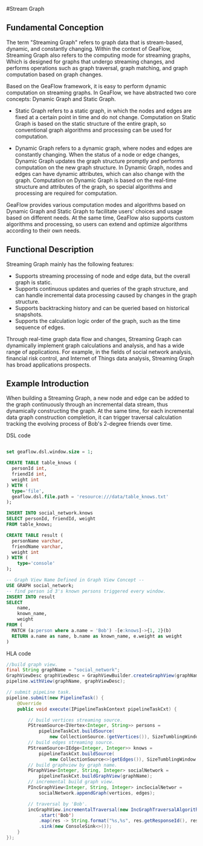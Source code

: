 #Stream Graph

## Fundamental Conception

The term "Streaming Graph" refers to graph data that is stream-based, dynamic, and constantly changing. Within the context of GeaFlow, Streaming Graph also refers to the computing mode for streaming graphs, Which is designed for graphs that undergo streaming changes, and performs operations such as graph traversal, graph matching, and graph computation based on graph changes.


Based on the GeaFlow framework, it is easy to perform dynamic computation on streaming graphs. In GeaFlow, we have abstracted two core concepts: Dynamic Graph and Static Graph.

* Static Graph refers to a static graph, in which the nodes and edges are fixed at a certain point in time and do not change. Computation on Static Graph is based on the static structure of the entire graph, so conventional graph algorithms and processing can be used for computation.

* Dynamic Graph refers to a dynamic graph, where nodes and edges are constantly changing. When the status of a node or edge changes, Dynamic Graph updates the graph structure promptly and performs computation on the new graph structure. In Dynamic Graph, nodes and edges can have dynamic attributes, which can also change with the graph. Computation on Dynamic Graph is based on the real-time structure and attributes of the graph, so special algorithms and processing are required for computation.

GeaFlow provides various computation modes and algorithms based on Dynamic Graph and Static Graph to facilitate users' choices and usage based on different needs. At the same time, GeaFlow also supports custom algorithms and processing, so users can extend and optimize algorithms according to their own needs.

## Functional Description

Streaming Graph mainly has the following features:

* Supports streaming processing of node and edge data, but the overall graph is static.
* Supports continuous updates and queries of the graph structure, and can handle incremental data processing caused by changes in the graph structure.
* Supports backtracking history and can be queried based on historical snapshots.
* Supports the calculation logic order of the graph, such as the time sequence of edges.

Through real-time graph data flow and changes, Streaming Graph can dynamically implement graph calculations and analysis, and has a wide range of applications. For example, in the fields of social network analysis, financial risk control, and Internet of Things data analysis, Streaming Graph has broad applications prospects.


## Example Introduction

When building a Streaming Graph, a new node and edge can be added to the graph continuously through an incremental data stream, thus dynamically constructing the graph. At the same time, for each incremental data graph construction completion, it can trigger traversal calculation tracking the evolving process of Bob's 2-degree friends over time.

DSL code
```SQL

set geaflow.dsl.window.size = 1;

CREATE TABLE table_knows (
  personId int,
  friendId int,
  weight int
) WITH (
  type='file',
  geaflow.dsl.file.path = 'resource:///data/table_knows.txt'
);

INSERT INTO social_network.knows
SELECT personId, friendId, weight
FROM table_knows;

CREATE TABLE result (
  personName varchar,
  friendName varchar,
  weight int
) WITH (
	type='console'
);

-- Graph View Name Defined in Graph View Concept --
USE GRAPH social_network;
-- find person id 3's known persons triggered every window.
INSERT INTO result
SELECT
	name,
	known_name,
	weight
FROM (
  MATCH (a:person where a.name = 'Bob') -[e:knows]->{1, 2}(b)
  RETURN a.name as name, b.name as known_name, e.weight as weight
)
```

HLA code

```java 
//build graph view.
final String graphName = "social_network";
GraphViewDesc graphViewDesc = GraphViewBuilder.createGraphView(graphName).build();
pipeline.withView(graphName, graphViewDesc);

// submit pipeLine task.
pipeline.submit(new PipelineTask() {
	@Override
	public void execute(IPipelineTaskContext pipelineTaskCxt) {

        // build vertices streaming source.
		PStreamSource<IVertex<Integer, String>> persons =
			pipelineTaskCxt.buildSource(
				new CollectionSource.(getVertices()), SizeTumblingWindow.of(5000));
		// build edges streaming source.
		PStreamSource<IEdge<Integer, Integer>> knows =
			pipelineTaskCxt.buildSource(
				new CollectionSource<>(getEdges()), SizeTumblingWindow.of(5000));
		// build graphview by graph name.
		PGraphView<Integer, String, Integer> socialNetwork =
			pipelineTaskCxt.buildGraphView(graphName);
		// incremental build graph view.
		PIncGraphView<Integer, String, Integer> incSocialNetwor =
			socialNetwork.appendGraph(vertices, edges);

		// traversal by 'Bob'.
		incGraphView.incrementalTraversal(new IncGraphTraversalAlgorithms(2))
			.start('Bob')
			.map(res -> String.format("%s,%s", res.getResponseId(), res.getResponse()))
			.sink(new ConsoleSink<>());
	}
});
```
